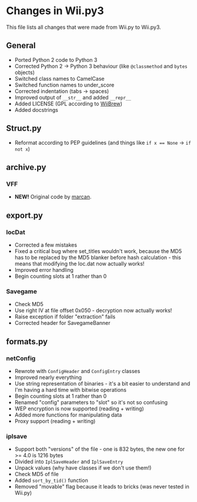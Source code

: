 Changes in Wii.py3
==================
This file lists all changes that were made from Wii.py to Wii.py3.

## General
* Ported Python 2 code to Python 3
* Corrected Python 2 -> Python 3 behaviour (like `@classmethod` and `bytes` objects)
* Switched class names to CamelCase
* Switched function names to under_score
* Corrected indentation (tabs -> spaces)
* Improved output of `__str__` and added `__repr__`
* Added LICENSE (GPL according to [WiiBrew](http://wiibrew.org/wiki/Wii.py))
* Added docstrings

## Struct.py
* Reformat according to PEP guidelines (and things like `if x == None` -> `if not x`)

## archive.py
### VFF
* **NEW!** Original code by [marcan](https://mrcn.st/t/vffdump.py).

## export.py
### locDat
* Corrected a few mistakes
* Fixed a critical bug where set_titles wouldn't work, because the MD5 has to be replaced by the MD5 blanker before hash calculation - this means that modifying the loc.dat now actually works!
* Improved error handling
* Begin counting slots at 1 rather than 0

### Savegame
* Check MD5
* Use right IV at file offset 0x050 - decryption now actually works!
* Raise exception if folder "extraction" fails
* Corrected header for SavegameBanner

## formats.py
### netConfig
* Rewrote with `ConfigHeader` and `ConfigEntry` classes
* Improved nearly everything
* Use string representation of binaries - it's a bit easier to understand and I'm having a hard time with bitwise operations
* Begin counting slots at 1 rather than 0
* Renamed "config" parameters to "slot" so it's not so confusing
* WEP encryption is now supported (reading + writing)
* Added more functions for manipulating data
* Proxy support (reading + writing)

### iplsave
* Support both "versions" of the file - one is 832 bytes, the new one for >= 4.0 is 1216 bytes
* Divided into `IplSaveHeader` and `IplSaveEntry`
* Unpack values (why have classes if we don't use them!)
* Check MD5 of file
* Added `sort_by_tid()` function
* Removed "movable" flag because it leads to bricks (was never tested in Wii.py)
